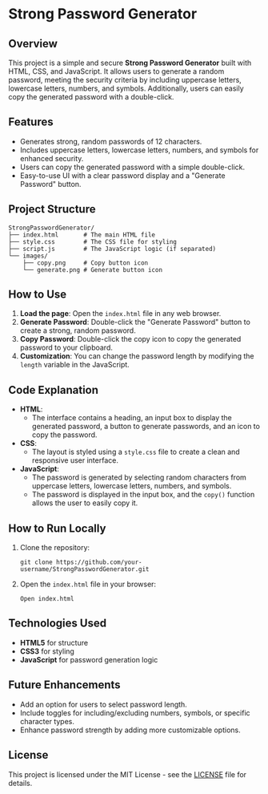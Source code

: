 # **Strong Password Generator**

## **Overview**

This project is a simple and secure **Strong Password Generator** built with HTML, CSS, and JavaScript. It allows users to generate a random password, meeting the security criteria by including uppercase letters, lowercase letters, numbers, and symbols. Additionally, users can easily copy the generated password with a double-click.

## **Features**

- Generates strong, random passwords of 12 characters.
- Includes uppercase letters, lowercase letters, numbers, and symbols for enhanced security.
- Users can copy the generated password with a simple double-click.
- Easy-to-use UI with a clear password display and a "Generate Password" button.

## **Project Structure**

```
StrongPasswordGenerator/
├── index.html       # The main HTML file
├── style.css        # The CSS file for styling
├── script.js        # The JavaScript logic (if separated)
└── images/
    ├── copy.png     # Copy button icon
    └── generate.png # Generate button icon
```

## **How to Use**

1. **Load the page**: Open the `index.html` file in any web browser.
2. **Generate Password**: Double-click the "Generate Password" button to create a strong, random password.
3. **Copy Password**: Double-click the copy icon to copy the generated password to your clipboard.
4. **Customization**: You can change the password length by modifying the `length` variable in the JavaScript.

## **Code Explanation**

- **HTML**: 
  - The interface contains a heading, an input box to display the generated password, a button to generate passwords, and an icon to copy the password.
- **CSS**:
  - The layout is styled using a `style.css` file to create a clean and responsive user interface.
- **JavaScript**:
  - The password is generated by selecting random characters from uppercase letters, lowercase letters, numbers, and symbols.
  - The password is displayed in the input box, and the `copy()` function allows the user to easily copy it.

## **How to Run Locally**

1. Clone the repository:
   ```
   git clone https://github.com/your-username/StrongPasswordGenerator.git
   ```

2. Open the `index.html` file in your browser:
   ```
   Open index.html
   ```

## **Technologies Used**

- **HTML5** for structure
- **CSS3** for styling
- **JavaScript** for password generation logic

## **Future Enhancements**

- Add an option for users to select password length.
- Include toggles for including/excluding numbers, symbols, or specific character types.
- Enhance password strength by adding more customizable options.

## **License**

This project is licensed under the MIT License - see the [LICENSE](LICENSE) file for details.
